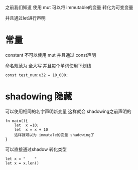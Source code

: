 之前我们知道 使用 mut 可以将 immutable的变量 转化为可变变量

并且通过let进行声明



# 常量



constant  不可以使用 mut 并且通过 const声明

命名规范为 全大写 并且每个单词使用下划线



```
const test_num:u32 = 10_000;
```



# shadowing 隐藏

可以使用相同的名字声明新变量 这样就会 shadowing之前声明的

```
fn main(){
	let  x =10;
	let  x = x + 10 
	这样就可以为 immutale的变量 shadowing了
}
```

可以直接通过shadow 转化类型

```
let x = "    "
let x = x.len()
```

